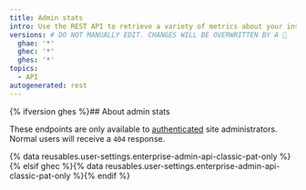 ```yaml
---
title: Admin stats
intro: Use the REST API to retrieve a variety of metrics about your installation.
versions: # DO NOT MANUALLY EDIT. CHANGES WILL BE OVERWRITTEN BY A 🤖
  ghae: '*'
  ghec: '*'
  ghes: '*'
topics:
  - API
autogenerated: rest
---
```


{% ifversion ghes %}## About admin stats

These endpoints are only available to [authenticated](/rest/overview/authenticating-to-the-rest-api) site administrators. Normal users will receive a `404` response.

{% data reusables.user-settings.enterprise-admin-api-classic-pat-only %}{% elsif ghec %}{% data reusables.user-settings.enterprise-admin-api-classic-pat-only %}{% endif %}

<!-- Content after this section is automatically generated -->

